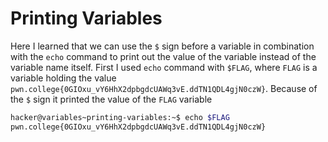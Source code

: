 # Printing Variables

Here I learned that we can use the `$` sign before a variable in combination with the `echo` command to print out the value of the variable instead of the variable name itself.
First I used `echo` command with `$FLAG`, where `FLAG` is a variable holding the value `pwn.college{0GIOxu_vY6HhX2dpbgdcUAWq3vE.ddTN1QDL4gjN0czW}`. Because of the `$` sign it printed the value of the `FLAG` variable

```bash
hacker@variables~printing-variables:~$ echo $FLAG
pwn.college{0GIOxu_vY6HhX2dpbgdcUAWq3vE.ddTN1QDL4gjN0czW}
```
